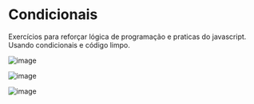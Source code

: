 # Condicionais
Exercícios para reforçar lógica de programação e praticas do javascript. Usando condicionais e código limpo.



![image](https://user-images.githubusercontent.com/89554752/194090288-caf800a6-224c-4a4c-acb9-3e35c736efd2.png)

 ![image](https://user-images.githubusercontent.com/89554752/194090388-2d98b927-1c2b-4e2a-b6f6-ef46fc6698b9.png)


![image](https://user-images.githubusercontent.com/89554752/194090181-cc65326e-0e1c-4b1e-8961-bbf8f3a4ba7c.png)
